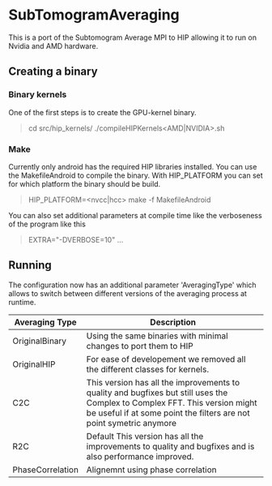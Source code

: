 # SubTomogramAveraging

This is a port of the Subtomogram Average MPI to HIP allowing it to run on Nvidia and AMD hardware. 

## Creating a binary

### Binary kernels
One of the first steps is to create the GPU-kernel binary.

> cd src/hip_kernels/
> ./compileHIPKernels<AMD|NVIDIA>.sh

### Make
Currently only android has the required HIP libraries installed. You can use the MakefileAndroid to compile the binary. With HIP_PLATFORM you can set for which platform the binary should be build.

> HIP_PLATFORM=<nvcc|hcc> make -f MakefileAndroid

You can also set additional parameters at compile time like the verboseness of the program like this

> EXTRA="-DVERBOSE=10" ...

## Running

The configuration now has an additional parameter 'AveragingType' which allows to switch between different versions of the averaging process at runtime.

| Averaging Type | Description |
| --- | --- |
| OriginalBinary | Using the same binaries with minimal changes to port them to HIP |
| OriginalHIP | For ease of developement we removed all the different classes for kernels. |
| C2C | This version has all the improvements to quality and bugfixes but still uses the Complex to Complex FFT. This version might be useful if at some point the filters are not point symetric anymore |
| R2C | Default This version has all the improvements to quality and bugfixes and is also performance improved. |
| PhaseCorrelation | Alignemnt using phase correlation |


